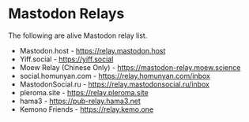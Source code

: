 # Mastodon Relays

The following are alive Mastodon relay list.

- Mastodon.host - https://relay.mastodon.host
- Yiff.social - https://yiff.social
- Moew Relay (Chinese Only) - https://mastodon-relay.moew.science
- social.homunyan.com - https://relay.homunyan.com/inbox
- MastodonSocial.ru - https://relay.mastodonsocial.ru/inbox
- pleroma.site - https://relay.pleroma.site
- hama3 - https://pub-relay.hama3.net
- Kemono Friends - https://relay.kemo.one
